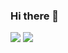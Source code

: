 ### Hi there 👋

<!--
**antimech/antimech** is a ✨ _special_ ✨ repository because its `README.md` (this file) appears on your GitHub profile.

Here are some ideas to get you started:

- 🔭 I’m currently working on ...
- 🌱 I’m currently learning ...
- 👯 I’m looking to collaborate on ...
- 🤔 I’m looking for help with ...
- 💬 Ask me about ...
- 📫 How to reach me: ...
- 😄 Pronouns: ...
- ⚡ Fun fact: ...
111111

222

333
444
-->

<img src="https://github-readme-stats.vercel.app/api/?username=antimech&theme=transparent&show_icons=true">
<img src="https://github-readme-stats.vercel.app/api/top-langs/?username=antimech&theme=transparent&layout=donut">
